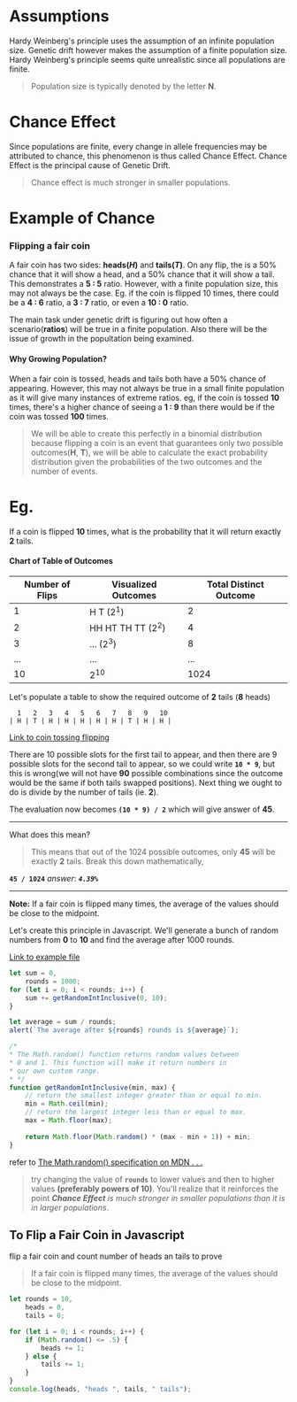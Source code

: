 Assumptions
==
Hardy Weinberg's principle uses the assumption of an infinite population size.
Genetic drift however makes the assumption of a finite population size. Hardy Weinberg's principle seems quite unrealistic since all populations are finite.

> Population size is typically denoted by the letter **N**.

Chance Effect
===
Since populations are finite, every change in allele frequencies may be attributed to chance, this phenomenon is thus called Chance Effect. Chance Effect is the principal cause of Genetic Drift.

> Chance effect is much stronger in smaller populations.

Example of Chance
===
### Flipping a fair coin

A fair coin has two sides: **heads(_H_)** and **tails(_T_)**.
On any flip, the is a 50% chance that it will show a head, and a 50% chance that it will show a tail. This demonstrates a **5 : 5** ratio. However, with a finite population size, this may not always be the case. Eg. if the coin is flipped 10 times, there could be a **4 : 6** ratio, a **3 : 7** ratio, or even a **10 : 0** ratio.

The main task under genetic drift is figuring out how often a scenario(**ratios**) will be true in a finite population. Also there will be the issue of growth in the popultation being examined.

#### Why Growing Population?
When a fair coin is tossed, heads and tails both have a 50% chance of appearing. However, this may not always be true in a small finite population as it will give many instances of extreme ratios. eg, if the coin is tossed **10** times, there's a higher chance of seeing a **1 : 9** than there would be if the coin was tossed **100** times.

> We will be able to create this perfectly in a binomial distribution because
  flipping a coin is an event that guarantees only two possible outcomes(**H**, **T**), we will be able to calculate the exact probability distribution given the probabilities of the two outcomes and the number of events.

Eg.
==

If a coin is flipped __10__ times, what is the probability that it will return exactly __2__ tails.


#### Chart of Table of Outcomes
|Number of Flips|Visualized Outcomes|Total Distinct Outcome|
|---------------|-------------------|-------------|
| 1             | H  T (2<sup>1</sup>)       |      2      |
| 2             |    HH HT TH TT (2<sup>2</sup>)   |      4      |
| 3             |        ... (2<sup>3</sup>)       |      8      |
|      ...      |        ...        |     ...     |
| 10            |   2<sup>10</sup>  |    1024     |


Let's populate a table to show the required outcome of **2** tails (**8** heads)

```
  1   2   3   4   5   6   7   8   9   10
| H | T | H | H | H | H | H | T | H | H | 
```
[Link to coin tossing flipping](./coin-flip.html)
 
There are 10 possible slots for the first tail to appear, and then there are 9 possible slots for the second tail to appear, so we could write **`10 * 9`**, but this is wrong(we will not have __90__ possible combinations since the outcome would be the same if both tails swapped positions). Next thing we ought to do is divide by the number of tails (ie. __2__).

The evaluation now becomes **`(10 * 9) / 2`** which will give answer of __45__.
___

What does this mean?

> This means that out of the 1024 possible outcomes, only **45** will be
exactly **2** tails.
Break this down mathematically,

**`45 / 1024`** _answer_: *__`4.39%`__*
____

__Note:__ If a fair coin is flipped many times, the average of the values should be close to the midpoint.

Let's create this principle in Javascript. We'll generate a bunch of random numbers from __0__ to __10__ and find the average after 1000 rounds.

[Link to example file](./random.html)
```javascript
let sum = 0,
    rounds = 1000;
for (let i = 0; i < rounds; i++) {
    sum += getRandomIntInclusive(0, 10);
}

let average = sum / rounds;
alert(`The average after ${rounds} rounds is ${average}`);

/*
* The Math.random() function returns random values between
* 0 and 1. This function will make it return numbers in
* our own custom range.
* */
function getRandomIntInclusive(min, max) {
    // return the smallest integer greater than or equal to min.
    min = Math.ceil(min);
    // return the largest integer less than or equal to max.
    max = Math.floor(max);
    
    return Math.floor(Math.random() * (max - min + 1)) + min; 
}
```  
refer to [The Math.random() specification on MDN . . .][Math.random specification]
> try changing the value of **`rounds`** to lower values and then to higher values **(preferably powers of 10)**. You'll realize that it reinforces the point _**Chance Effect** is much stronger in smaller populations than it is in larger populations_.


## To Flip a Fair Coin in Javascript
flip a fair coin and count number of heads an tails to prove
> If a fair coin is flipped many times, the average of the values should be close to the midpoint.

```javascript
let rounds = 10,
    heads = 0,
    tails = 0;

for (let i = 0; i < rounds; i++) {
    if (Math.random() <= .5) {
        heads += 1;
    } else {
        tails += 1;
    }
}
console.log(heads, "heads ", tails, " tails");
```



[Math.random specification]:https://developer.mozilla.org/en-US/docs/Web/JavaScript/Reference/Global_Objects/Math/random#Getting_a_random_integer_between_two_values_inclusive